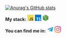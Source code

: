 [![Anurag's GitHub stats](https://github-readme-stats.vercel.app/api?username=markmxmv&hide=prs,issues&theme=transparent&hide_border=true)](https://github.com/anuraghazra/github-readme-stats)

**My stack:**
<code><img height="20" alt="javascript" src="https://raw.githubusercontent.com/github/explore/80688e429a7d4ef2fca1e82350fe8e3517d3494d/topics/javascript/javascript.png"></code>
<code><img height="20" alt="typescript" src="https://raw.githubusercontent.com/github/explore/80688e429a7d4ef2fca1e82350fe8e3517d3494d/topics/typescript/typescript.png"></code>
<code><img height="20" alt="nodejs" src="https://raw.githubusercontent.com/github/explore/80688e429a7d4ef2fca1e82350fe8e3517d3494d/topics/nodejs/nodejs.png">
</code>

**You can find me in:**
<a href="https://t.me/markstopkidding"><img height="20px" alt="telegram" src="./images/telegram.png"></a>
<a href="https://www.instagram.com/markmxmv/"><img height="20px" alt="instagram" src="./images/instagram.png"></a>
